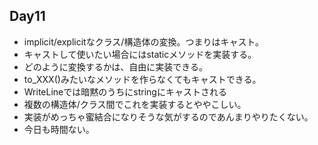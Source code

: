 ## Day11

* implicit/explicitなクラス/構造体の変換。つまりはキャスト。
* キャストして使いたい場合にはstaticメソッドを実装する。
* どのように変換するかは、自由に実装できる。
* to_XXX()みたいなメソッドを作らなくてもキャストできる。
* WriteLineでは暗黙のうちにstringにキャストされる
* 複数の構造体/クラス間でこれを実装するとややこしい。
* 実装がめっちゃ蜜結合になりそうな気がするのであんまりやりたくない。
* 今日も時間ない。
